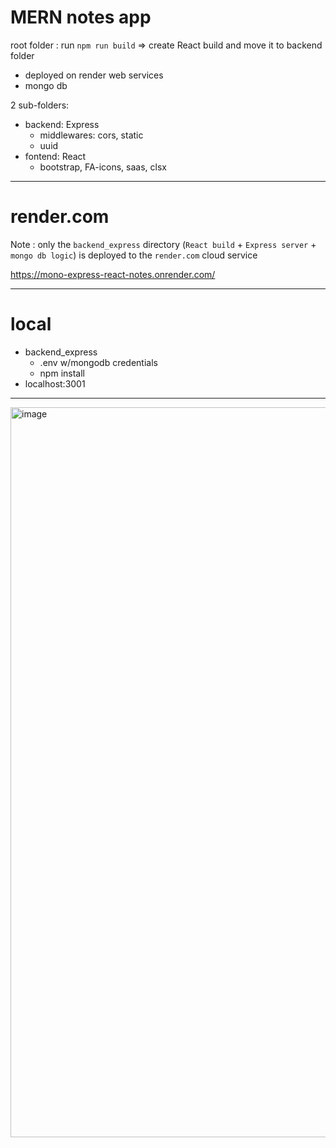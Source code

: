 # MERN notes app 

root folder : run `npm run build` => create React build and move it to backend folder

- deployed on render web services
- mongo db 

2 sub-folders:
- backend: Express
  + middlewares: cors, static 
  + uuid 
- fontend: React
  + bootstrap, FA-icons, saas, clsx

----
# render.com

Note : only the `backend_express` directory (`React build` + `Express server` + `mongo db logic`) is deployed to the `render.com` cloud service

https://mono-express-react-notes.onrender.com/

----
# local
- backend_express
  + .env w/mongodb credentials
  + npm install
- localhost:3001
----

<img width="1168" alt="image" src="https://user-images.githubusercontent.com/99029880/220647119-8287980e-24b1-4c07-a25d-3e6dd509da19.png">

